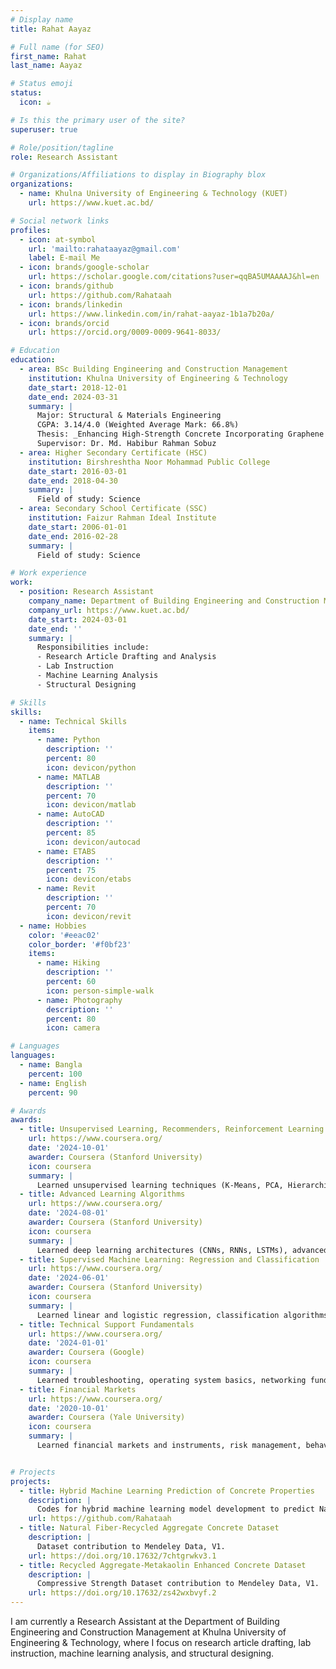 ```yaml
---
# Display name
title: Rahat Aayaz

# Full name (for SEO)
first_name: Rahat
last_name: Aayaz

# Status emoji
status:
  icon: ☕️

# Is this the primary user of the site?
superuser: true

# Role/position/tagline
role: Research Assistant

# Organizations/Affiliations to display in Biography blox
organizations:
  - name: Khulna University of Engineering & Technology (KUET)
    url: https://www.kuet.ac.bd/

# Social network links
profiles:
  - icon: at-symbol
    url: 'mailto:rahataayaz@gmail.com'
    label: E-mail Me
  - icon: brands/google-scholar
    url: https://scholar.google.com/citations?user=qqBA5UMAAAAJ&hl=en
  - icon: brands/github
    url: https://github.com/Rahataah
  - icon: brands/linkedin
    url: https://www.linkedin.com/in/rahat-aayaz-1b1a7b20a/
  - icon: brands/orcid
    url: https://orcid.org/0009-0009-9641-8033/

# Education
education:
  - area: BSc Building Engineering and Construction Management
    institution: Khulna University of Engineering & Technology
    date_start: 2018-12-01
    date_end: 2024-03-31
    summary: |
      Major: Structural & Materials Engineering  
      CGPA: 3.14/4.0 (Weighted Average Mark: 66.8%)  
      Thesis: _Enhancing High-Strength Concrete Incorporating Graphene and Hybrid Fibers: A Multi-Layered Laboratory Experiments and Machine Learning Analysis_  
      Supervisor: Dr. Md. Habibur Rahman Sobuz
  - area: Higher Secondary Certificate (HSC)
    institution: Birshreshtha Noor Mohammad Public College
    date_start: 2016-03-01
    date_end: 2018-04-30
    summary: |
      Field of study: Science
  - area: Secondary School Certificate (SSC)
    institution: Faizur Rahman Ideal Institute
    date_start: 2006-01-01
    date_end: 2016-02-28
    summary: |
      Field of study: Science

# Work experience
work:
  - position: Research Assistant
    company_name: Department of Building Engineering and Construction Management, KUET
    company_url: https://www.kuet.ac.bd/
    date_start: 2024-03-01
    date_end: ''
    summary: |
      Responsibilities include:  
      - Research Article Drafting and Analysis  
      - Lab Instruction  
      - Machine Learning Analysis  
      - Structural Designing

# Skills
skills:
  - name: Technical Skills
    items:
      - name: Python
        description: ''
        percent: 80
        icon: devicon/python
      - name: MATLAB
        description: ''
        percent: 70
        icon: devicon/matlab
      - name: AutoCAD
        description: ''
        percent: 85
        icon: devicon/autocad
      - name: ETABS
        description: ''
        percent: 75
        icon: devicon/etabs
      - name: Revit
        description: ''
        percent: 70
        icon: devicon/revit
  - name: Hobbies
    color: '#eeac02'
    color_border: '#f0bf23'
    items:
      - name: Hiking
        description: ''
        percent: 60
        icon: person-simple-walk
      - name: Photography
        description: ''
        percent: 80
        icon: camera

# Languages
languages:
  - name: Bangla
    percent: 100
  - name: English
    percent: 90

# Awards
awards:
  - title: Unsupervised Learning, Recommenders, Reinforcement Learning
    url: https://www.coursera.org/
    date: '2024-10-01'
    awarder: Coursera (Stanford University)
    icon: coursera
    summary: |
      Learned unsupervised learning techniques (K-Means, PCA, Hierarchical Clustering), recommender systems (Collaborative Filtering, Matrix Factorization), and reinforcement learning (Q-learning, MDPs).
  - title: Advanced Learning Algorithms
    url: https://www.coursera.org/
    date: '2024-08-01'
    awarder: Coursera (Stanford University)
    icon: coursera
    summary: |
      Learned deep learning architectures (CNNs, RNNs, LSTMs), advanced optimization techniques, unsupervised learning (GMMs, PCA), and TensorFlow/PyTorch implementation.
  - title: Supervised Machine Learning: Regression and Classification
    url: https://www.coursera.org/
    date: '2024-06-01'
    awarder: Coursera (Stanford University)
    icon: coursera
    summary: |
      Learned linear and logistic regression, classification algorithms, model training and evaluation, bias-variance tradeoff, feature engineering, and regularization techniques (L1, L2).
  - title: Technical Support Fundamentals
    url: https://www.coursera.org/
    date: '2024-01-01'
    awarder: Coursera (Google)
    icon: coursera
    summary: |
      Learned troubleshooting, operating system basics, networking fundamentals, and command line interface (CLI) proficiency.
  - title: Financial Markets
    url: https://www.coursera.org/
    date: '2020-10-01'
    awarder: Coursera (Yale University)
    icon: coursera
    summary: |
      Learned financial markets and instruments, risk management, behavioral finance, investment strategies, portfolio management, market regulation, and historical financial crises.


# Projects
projects:
  - title: Hybrid Machine Learning Prediction of Concrete Properties
    description: |
      Codes for hybrid machine learning model development to predict Natural Fiber Recycled Aggregate Concrete (NFRAC) compressive strength, incorporating SHAP and PDP analysis for model interpretation and optimized mix design.
    url: https://github.com/Rahataah
  - title: Natural Fiber-Recycled Aggregate Concrete Dataset
    description: |
      Dataset contribution to Mendeley Data, V1.
    url: https://doi.org/10.17632/7chtgrwkv3.1
  - title: Recycled Aggregate-Metakaolin Enhanced Concrete Dataset
    description: |
      Compressive Strength Dataset contribution to Mendeley Data, V1.
    url: https://doi.org/10.17632/zs42wxbvyf.2
---
```


I am currently a Research Assistant at the Department of Building Engineering and Construction Management at Khulna University of Engineering & Technology, where I focus on research article drafting, lab instruction, machine learning analysis, and structural designing.

